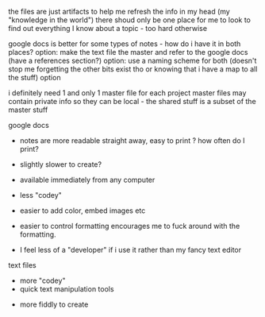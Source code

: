 the files are just artifacts to help me refresh the info in my head (my
"knowledge in the world") there shoud only be one place for me to look to find
out everything I know about a topic - too hard otherwise

google docs is better for some types of notes - how do i have it in both places?
option: make the text file the master and refer to the google docs (have a
references section?) option: use a naming scheme for both (doesn't stop me
forgetting the other bits exist tho or knowing that i have a map to all the
stuff) option

i definitely need 1 and only 1 master file for each project master files may
contain private info so they can be local - the shared stuff is a subset of the
master stuff

google docs

- notes are more readable straight away, easy to print ? how often do I print?

* slightly slower to create?

- available immediately from any computer

* less "codey"

- easier to add color, embed images etc

* easier to control formatting encourages me to fuck around with the formatting.

* I feel less of a "developer" if i use it rather than my fancy text editor

text files

- more "codey"
- quick text manipulation tools

* more fiddly to create
